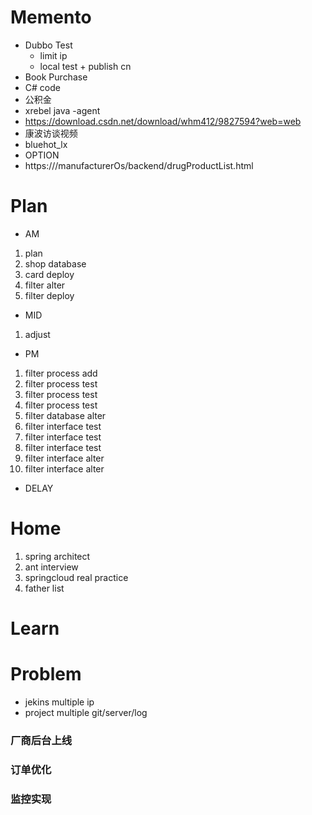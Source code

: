 # Memento
* Dubbo Test
    * limit ip
    * local test + publish cn
* Book Purchase
* C# code
* 公积金
* xrebel java -agent
* https://download.csdn.net/download/whm412/9827594?web=web
* 康波访谈视频
* bluehot_lx
* OPTION
* https:///manufacturerOs/backend/drugProductList.html
             
 # Plan
 * AM
 1. plan
 2. shop database
 3. card deploy
 4. filter alter
 5. filter deploy
 * MID
 1. adjust
 * PM
 1. filter process add
 2. filter process test
 3. filter process test
 4. filter process test
 5. filter database alter
 6. filter interface test
 7. filter interface test
 8. filter interface test
 9. filter interface alter
 10. filter interface alter
 * DELAY
 
 # Home
 1. spring architect
 2. ant interview
 3. springcloud real practice
 4. father list

# Learn


# Problem
* jekins multiple ip
* project multiple git/server/log


### 厂商后台上线

### 订单优化

### 监控实现



